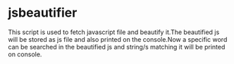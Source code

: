 # jsbeautifier

This script is used to fetch javascript file and beautify it.The beautified js will be stored as js file and also printed on the console.Now a specific word can be searched in the beautified js and string/s matching it will be printed on console.
